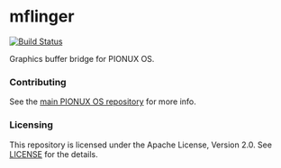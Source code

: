 # mflinger

[![Build Status](https://travis-ci.org/pionuxos/mflinger.svg?branch=master)](https://travis-ci.org/pionuxos/mflinger)

Graphics buffer bridge for PIONUX OS.

### Contributing

See the [main PIONUX OS repository](https://github.com/pionuxos/pionuxos) for more
info.

### Licensing

This repository is licensed under the Apache License, Version 2.0. See
[LICENSE](LICENSE) for the details.
